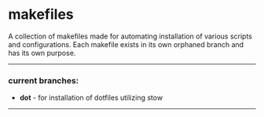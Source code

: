 # makefiles

A collection of makefiles made for automating installation of various scripts and configurations. Each makefile exists in its own orphaned branch and has its own purpose.

---

### current branches:
- **dot** - for installation of dotfiles utilizing stow

---

